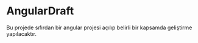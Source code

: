 # AngularDraft
Bu projede sıfırdan bir angular projesi açılıp belirli bir kapsamda geliştirme yapılacaktır.
